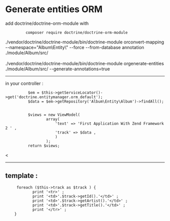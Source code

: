 <h1>Generate entities ORM </h1>

add doctrine/doctrine-orm-module with 

             composer require doctrine/doctrine-orm-module

./vendor/doctrine/doctrine-module/bin/doctrine-module orconvert-mapping --namespace="Album\\Entity\\" --force  --from-database annotation ./module/Album/src/  
<br/>
./vendor/doctrine/doctrine-module/bin/doctrine-module orgenerate-entities ./module/Album/src/ --generate-annotations=true
<hr/>
in your controller : 

              $em = $this->getServiceLocator()->get('doctrine.entitymanager.orm_default');
              $data = $em->getRepository('Album\Entity\Album')->findAll();
 
              
              $views = new ViewModel(
                      array(
                          'text' => 'First Application With Zend Framework 2 ' , 
                          'track' => $data , 
                          )
                      );
              return $views;
<
<hr/>
<h2>template  : </h2>


         foreach ($this->track as $track ) { 
                print '<tr>' ; 
                print '<td>'.$track->getId().'</td>' ; 
                print '<td>'.$track->getArtist().'</td>' ; 
                print '<td>'.$track->getTitle().'</td>' ; 
                print '</tr>' ; 
        }
    
            

